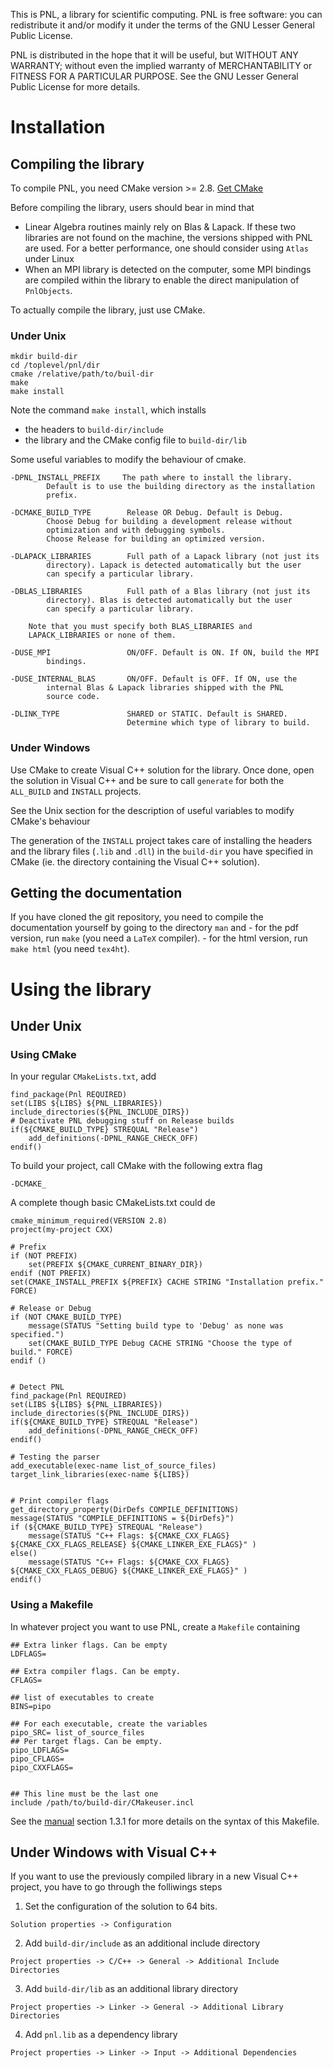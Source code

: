 This is PNL, a library for scientific computing. PNL is free software:
you can redistribute it and/or modify it under the terms of the GNU Lesser
General Public License. 

PNL is distributed in the hope that it will be useful, but WITHOUT ANY
WARRANTY; without even the implied warranty of MERCHANTABILITY or
FITNESS FOR A PARTICULAR PURPOSE.  See the GNU Lesser General Public
License for more details.


# Installation

## Compiling the library


To compile PNL, you need CMake version >= 2.8. [Get CMake](http://cmake.org/cmake/resources/software.html)

Before compiling the library, users should bear in mind that 
- Linear Algebra routines mainly rely on Blas & Lapack. If these two
  libraries are not found on the machine, the versions shipped with PNL are
  used. For a better performance, one should consider using `Atlas` under
  Linux
- When an MPI library is detected on the computer, some MPI bindings
  are compiled within the library to enable the direct manipulation of
  `PnlObjects`. 


To actually compile the library, just use CMake. 

### Under Unix

```
mkdir build-dir
cd /toplevel/pnl/dir
cmake /relative/path/to/buil-dir
make
make install
```

Note the command `make install`, which installs
- the headers to `build-dir/include`
- the library and the CMake config file to `build-dir/lib`


Some useful variables to modify the behaviour of cmake.

```
-DPNL_INSTALL_PREFIX     The path where to install the library.
        Default is to use the building directory as the installation
        prefix.

-DCMAKE_BUILD_TYPE        Release OR Debug. Default is Debug.
        Choose Debug for building a development release without
        optimization and with debugging symbols.
        Choose Release for building an optimized version.

-DLAPACK_LIBRARIES        Full path of a Lapack library (not just its
        directory). Lapack is detected automatically but the user
        can specify a particular library.

-DBLAS_LIBRARIES          Full path of a Blas library (not just its
        directory). Blas is detected automatically but the user
        can specify a particular library.

    Note that you must specify both BLAS_LIBRARIES and
    LAPACK_LIBRARIES or none of them.

-DUSE_MPI                 ON/OFF. Default is ON. If ON, build the MPI
        bindings.

-DUSE_INTERNAL_BLAS       ON/OFF. Default is OFF. If ON, use the
        internal Blas & Lapack libraries shipped with the PNL
        source code.

-DLINK_TYPE               SHARED or STATIC. Default is SHARED.
                          Determine which type of library to build.

```

### Under Windows

Use CMake to create Visual C++ solution for the library. Once done, open
the solution in Visual C++ and be sure to call `generate` for both the
`ALL_BUILD` and `INSTALL` projects.


See the Unix section for the description of useful variables to modify
CMake's behaviour

The generation of the `INSTALL` project takes care of installing the
headers and the library files (`.lib` and `.dll`) in the `build-dir` you
have specified in CMake (ie. the directory containing the Visual C++
solution).



## Getting the documentation

If you have cloned the git repository, you need to compile the
documentation yourself by going to the directory `man` and 
    - for the pdf version, run `make` (you need a `LaTeX` compiler). 
    - for the html version, run `make html` (you need `tex4ht`). 


# Using the library

## Under Unix

### Using CMake

In your regular `CMakeLists.txt`, add
```
find_package(Pnl REQUIRED)
set(LIBS ${LIBS} ${PNL_LIBRARIES})
include_directories(${PNL_INCLUDE_DIRS})
# Deactivate PNL debugging stuff on Release builds
if(${CMAKE_BUILD_TYPE} STREQUAL "Release")
    add_definitions(-DPNL_RANGE_CHECK_OFF)
endif()
```

To build your project, call CMake with the following extra flag
```
-DCMAKE_
```

A complete though basic CMakeLists.txt could de
```
cmake_minimum_required(VERSION 2.8)
project(my-project CXX)

# Prefix
if (NOT PREFIX)
    set(PREFIX ${CMAKE_CURRENT_BINARY_DIR})
endif (NOT PREFIX)
set(CMAKE_INSTALL_PREFIX ${PREFIX} CACHE STRING "Installation prefix." FORCE)

# Release or Debug
if (NOT CMAKE_BUILD_TYPE)
    message(STATUS "Setting build type to 'Debug' as none was specified.")
    set(CMAKE_BUILD_TYPE Debug CACHE STRING "Choose the type of build." FORCE)
endif ()


# Detect PNL
find_package(Pnl REQUIRED)
set(LIBS ${LIBS} ${PNL_LIBRARIES})
include_directories(${PNL_INCLUDE_DIRS})
if(${CMAKE_BUILD_TYPE} STREQUAL "Release")
    add_definitions(-DPNL_RANGE_CHECK_OFF)
endif()

# Testing the parser
add_executable(exec-name list_of_source_files)
target_link_libraries(exec-name ${LIBS})


# Print compiler flags
get_directory_property(DirDefs COMPILE_DEFINITIONS)
message(STATUS "COMPILE_DEFINITIONS = ${DirDefs}")
if (${CMAKE_BUILD_TYPE} STREQUAL "Release")
    message(STATUS "C++ Flags: ${CMAKE_CXX_FLAGS} ${CMAKE_CXX_FLAGS_RELEASE} ${CMAKE_LINKER_EXE_FLAGS}" )
else()
    message(STATUS "C++ Flags: ${CMAKE_CXX_FLAGS} ${CMAKE_CXX_FLAGS_DEBUG} ${CMAKE_LINKER_EXE_FLAGS}" )
endif()
```

### Using a Makefile


In whatever project you want to use PNL, create a `Makefile` containing
```
## Extra linker flags. Can be empty
LDFLAGS=

## Extra compiler flags. Can be empty.
CFLAGS=

## list of executables to create
BINS=pipo

## For each executable, create the variables
pipo_SRC= list_of_source_files
## Per target flags. Can be empty.
pipo_LDFLAGS=
pipo_CFLAGS=
pipo_CXXFLAGS=


## This line must be the last one
include /path/to/build-dir/CMakeuser.incl
```
See the [manual](https://jlelong.github.io/pnl/manual-html/pnl-manual.html) section 1.3.1 for more details on the syntax of this Makefile.



## Under Windows with Visual C++

If you want to use the previously compiled library in a new Visual C++
project, you have to go through the folliwings steps

1. Set the configuration of the solution to 64 bits.
```
Solution properties -> Configuration
```
2. Add `build-dir/include` as an additional include directory
```
Project properties -> C/C++ -> General -> Additional Include Directories
```
3. Add `build-dir/lib` as an additional library directory
```
Project properties -> Linker -> General -> Additional Library Directories
```
4. Add `pnl.lib` as a dependency library
```
Project properties -> Linker -> Input -> Additional Dependencies
```

